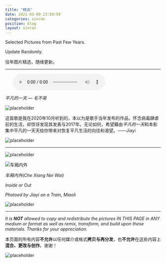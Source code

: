 ```yaml
---
title: "精选"
date: 2021-03-09 23:59:59
categories: xinran
position: blog
layout: xinran
---
```


Selected Pictures from Past Few Years.

Update Randomly.

往年图片精选，随缘更新。

---

<ul class="list-inline text-center">
<audio controls="controls">
    <source src="http://music.163.com/song/media/outer/url?id=569214247.mp3" type="audio/ogg">
    <source src="http://music.163.com/song/media/outer/url?id=569214247.mp3" type="audio/mpeg">
<embed height="50" width="1500" src="http://music.163.com/song/media/outer/url?id=569214247.mp3" />
</audio>
</ul>

*平凡的一天 — 毛不易*

![placeholder](https://gitee.com/shieldgary/blogimage/raw/master/placeholder.png)

这首歌是我在2020年10月听到的，本以为是歌手当年发布的作品，怀念病毒肆虐前的生活，却惊讶发现其发表与2017年。无论如何，希望藉由*平凡的一天*和本影集中平凡的一天天给你带来对恢复平凡生活的向往和渴望。——Jiayi

![placeholder](https://gitee.com/shieldgary/blogimage/raw/master/placeholder.png)

---



![placeholder](https://gitee.com/shieldgary/blogimage/raw/master/placeholder.png)

![车厢内外](https://gitee.com/shieldgary/blogimage/raw/master/20181123-_DSC2091.jpg)

*车厢内外(Che Xiang Nei Wai)*

*Inside or Out*

*Photoed by Jiayi on a Train, Miaoli*


![placeholder](https://gitee.com/shieldgary/blogimage/raw/master/placeholder.png)



---

*It is **NOT** allowed to copy and redistribute the pictures IN THIS PAGE in ANY medium or format as well as remix, transform, and build upon these materials. Thanks for your appreciation.*

本页面的所有内容**不允许**以任何媒介或格式**拷贝与再分发**，也**不允许**在这些内容上**混合、更改与创作**。谢谢！

![placeholder](https://gitee.com/shieldgary/blogimage/raw/master/placeholder.png)
